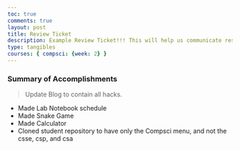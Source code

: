```yaml
---
toc: true
comments: true
layout: post
title: Review Ticket
description: Example Review Ticket!!! This will help us communicate results.
type: tangibles
courses: { compsci: {week: 2} }
---
```


### Summary of Accomplishments
> Update Blog to contain all hacks.  
- Made Lab Notebook schedule 
- Made Snake Game
- Made Calculator
- Cloned student repository to have only the Compsci menu, and not the csse, csp, and csa